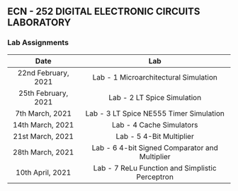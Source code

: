 ## ECN - 252 DIGITAL ELECTRONIC CIRCUITS LABORATORY 
### Lab Assignments

|       Date       | Lab |
|:----------------:|:----------------------------------------:|
| 22nd February, 2021| Lab - 1 Microarchitectural Simulation | 
| 25th February, 2021| Lab - 2 LT Spice Simulation |
| 7th March, 2021| Lab - 3 LT Spice NE555 Timer Simulation |
| 14th March, 2021| Lab - 4 Cache Simulators | 
| 21st March, 2021| Lab - 5 4-Bit Multiplier | 
| 28th March, 2021| Lab - 6 4-bit Signed Comparator and Multiplier | 
| 10th April, 2021| Lab - 7 ReLu Function and Simplistic Perceptron |